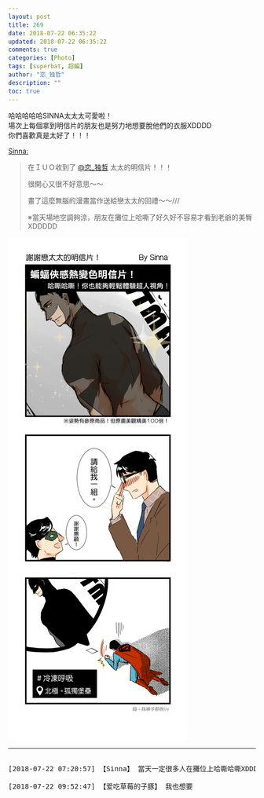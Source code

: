 ```yaml
---
layout: post
title: 269
date: 2018-07-22 06:35:22
updated: 2018-07-22 06:35:22
comments: true
categories: [Photo]
tags: [superbat, 超蝙]
author: "恋_独哲"
description: ""
toc: true
---
```


<p dir="ltr"  >哈哈哈哈哈SINNA太太太可愛啦！<br />場次上每個拿到明信片的朋友也是努力地想要脫他們的衣服XDDDD<br />你們喜歡真是太好了！！！</p> 
<p reblogfrom="reblogfrom"  ><a target="_blank" href="http://sinna0501.lofter.com/post/1f36fc48_eed1a03a"  >Sinna:</a></p> 
<blockquote> 
 <p>在ＩＵＯ收到了&nbsp;<a target="_blank" loftermentionblogid="491097680" href="http://www.lofter.com/mentionredirect.do?blogId=491097680"  >@恋_独哲</a>&nbsp;太太的明信片！！！</p> 
 <p>很開心又很不好意思～～</p> 
 <p>畫了這麼無腦的漫畫當作送給戀太太的回禮～～///<br /></p> 
 <p>※當天場地空調夠涼，朋友在攤位上哈嘶了好久好不容易才看到老爺的美臀XDDDDD<br /></p> 
</blockquote>

![](https://raw.githubusercontent.com/alicewish/maple50821/master/img_UFpId3ZjN1IxZkpSWnBjV1o2WnFha2V3YTEzdGF0M2xVZXhFZXlGVjB5dFJpV2wxc0ZDeDNnPT0.jpg)

---

<pre>

[2018-07-22 07:20:57] 【Sinna】 當天一定很多人在攤位上哈嘶哈嘶XDDDDD 謝謝戀太太造福大家～～XDDD

[2018-07-22 09:52:47] 【爱吃草莓的子豚】 我也想要

</pre>